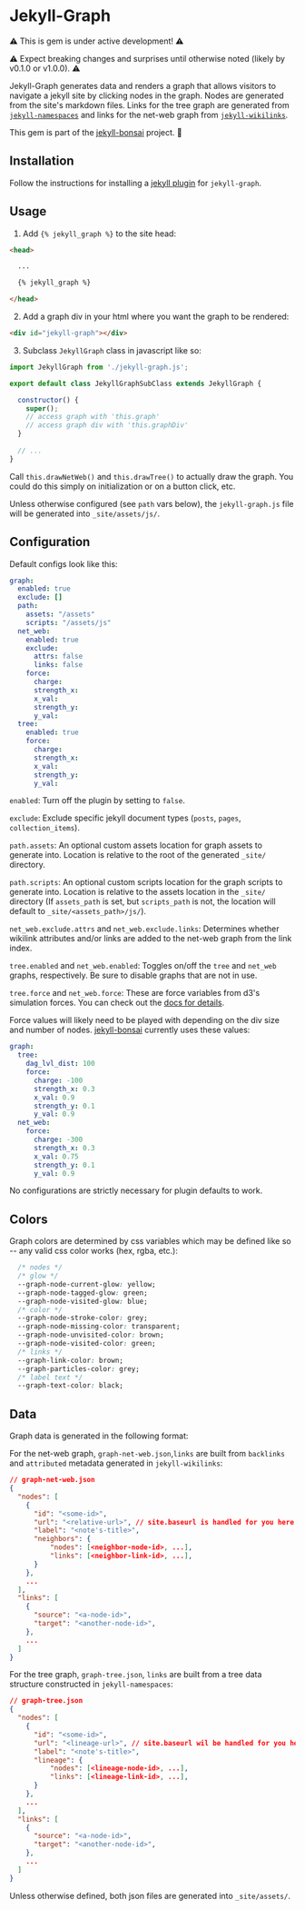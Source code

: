 # Jekyll-Graph

⚠️ This is gem is under active development! ⚠️

⚠️ Expect breaking changes and surprises until otherwise noted (likely by v0.1.0 or v1.0.0). ⚠️

Jekyll-Graph generates data and renders a graph that allows visitors to navigate a jekyll site by clicking nodes in the graph. Nodes are generated from the site's markdown files. Links for the tree graph are generated from [`jekyll-namespaces`](https://github.com/manunamz/jekyll-namespaces) and links for the net-web graph from [`jekyll-wikilinks`](https://github.com/manunamz/jekyll-wikilinks).

This gem is part of the [jekyll-bonsai](https://manunamz.github.io/jekyll-bonsai/) project. 🎋

## Installation

Follow the instructions for installing a [jekyll plugin](https://jekyllrb.com/docs/plugins/installation/) for `jekyll-graph`.

## Usage

1. Add `{% jekyll_graph %}` to the site head:

```html
<head>

  ...

  {% jekyll_graph %}

</head>
```

2. Add a graph div in your html where you want the graph to be rendered:

```html
<div id="jekyll-graph"></div>
```

3. Subclass `JekyllGraph` class in javascript like so:

```javascript
import JekyllGraph from './jekyll-graph.js';

export default class JekyllGraphSubClass extends JekyllGraph {

  constructor() {
    super();
    // access graph with 'this.graph'
    // access graph div with 'this.graphDiv'
  }
  
  // ...
}
```

Call `this.drawNetWeb()` and `this.drawTree()` to actually draw the graph. You could do this simply on initialization or on a button click, etc.

Unless otherwise configured (see `path` vars below), the `jekyll-graph.js` file will be generated into `_site/assets/js/`.

## Configuration

Default configs look like this:

```yaml
graph:
  enabled: true
  exclude: []
  path:
    assets: "/assets"
    scripts: "/assets/js"
  net_web:
    enabled: true
    exclude:
      attrs: false
      links: false
    force:
      charge:
      strength_x:
      x_val:
      strength_y:
      y_val:
  tree:
    enabled: true
    force:
      charge:
      strength_x:
      x_val:
      strength_y:
      y_val:
```

`enabled`: Turn off the plugin by setting to `false`.

`exclude`: Exclude specific jekyll document types (`posts`, `pages`, `collection_items`).

`path.assets`: An optional custom assets location for graph assets to generate into. Location is relative to the root of the generated `_site/` directory.

`path.scripts`: An optional custom scripts location for the graph scripts to generate into. Location is relative to the assets location in the `_site/` directory (If `assets_path` is set, but `scripts_path` is not, the location will default to `_site/<assets_path>/js/`).

`net_web.exclude.attrs` and `net_web.exclude.links`: Determines whether wikilink attributes and/or links are added to the net-web graph from the link index.

`tree.enabled` and `net_web.enabled`: Toggles on/off the `tree` and `net_web` graphs, respectively. Be sure to disable graphs that are not in use.

`tree.force` and `net_web.force`: These are force variables from d3's simulation forces. You can check out the [docs for details](https://github.com/d3/d3-force#simulation_force).

Force values will likely need to be played with depending on the div size and number of nodes. [jekyll-bonsai](https://manunamz.github.io/jekyll-bonsai/) currently uses these values:

```yaml
graph:
  tree:
    dag_lvl_dist: 100
    force:
      charge: -100
      strength_x: 0.3
      x_val: 0.9
      strength_y: 0.1
      y_val: 0.9
  net_web:
    force:
      charge: -300
      strength_x: 0.3
      x_val: 0.75
      strength_y: 0.1
      y_val: 0.9
```

No configurations are strictly necessary for plugin defaults to work.

## Colors

Graph colors are determined by css variables which may be defined like so -- any valid css color works (hex, rgba, etc.):

```CSS
  /* nodes */
  /* glow */
  --graph-node-current-glow: yellow;
  --graph-node-tagged-glow: green;
  --graph-node-visited-glow: blue;
  /* color */
  --graph-node-stroke-color: grey;
  --graph-node-missing-color: transparent;
  --graph-node-unvisited-color: brown;
  --graph-node-visited-color: green;
  /* links */
  --graph-link-color: brown;
  --graph-particles-color: grey;
  /* label text */
  --graph-text-color: black;
```

## Data
Graph data is generated in the following format:

For the net-web graph, `graph-net-web.json`,`links` are built from `backlinks` and `attributed` metadata generated in `jekyll-wikilinks`:

```json
// graph-net-web.json
{
  "nodes": [
    {
      "id": "<some-id>",
      "url": "<relative-url>", // site.baseurl is handled for you here
      "label": "<note's-title>",
      "neighbors": {
          "nodes": [<neighbor-node-id>, ...],
          "links": [<neighbor-link-id>, ...],
      }
    },
    ...
  ],
  "links": [
    {
      "source": "<a-node-id>",
      "target": "<another-node-id>",
    },
    ...
  ]
}
```

For the tree graph, `graph-tree.json`, `links` are built from a tree data structure constructed in `jekyll-namespaces`:

```json
// graph-tree.json
{
  "nodes": [
    {
      "id": "<some-id>",
      "url": "<lineage-url>", // site.baseurl wil be handled for you here
      "label": "<note's-title>",
      "lineage": {
          "nodes": [<lineage-node-id>, ...],
          "links": [<lineage-link-id>, ...],
      }
    },
    ...
  ],
  "links": [
    {
      "source": "<a-node-id>",
      "target": "<another-node-id>",
    },
    ...
  ]
}
```

Unless otherwise defined, both json files are generated into `_site/assets/`.
